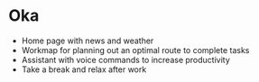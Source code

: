 # Oka

- Home page with news and weather
- Workmap for planning out an optimal route to complete tasks
- Assistant with voice commands to increase productivity
- Take a break and relax after work
